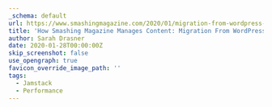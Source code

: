 ```yaml
---
_schema: default
url: https://www.smashingmagazine.com/2020/01/migration-from-wordpress-to-jamstack/
title: 'How Smashing Magazine Manages Content: Migration From WordPress To JAMstack'
author: Sarah Drasner
date: 2020-01-28T00:00:00Z
skip_screenshot: false
use_opengraph: true
favicon_override_image_path: ''
tags:
  - Jamstack
  - Performance
---
```


